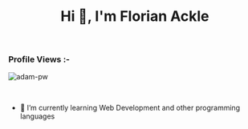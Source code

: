 <h1 align="center">Hi 👋, I'm Florian Ackle</h1>

<br>

<p align="right"> <h3>Profile Views :-</h3> <img src="https://komarev.com/ghpvc/?username=florianackle&color=red&style=flat"
    alt="adam-pw" /> 
  </p>

<br>

- 🌱 I’m currently learning Web Development and other programming languages

<!--
**florianackle/florianackle** is a ✨ _special_ ✨ repository because its `README.md` (this file) appears on your GitHub profile.

Here are some ideas to get you started:

- 🔭 I’m currently working on ...
- 🌱 I’m currently learning ...
- 👯 I’m looking to collaborate on ...
- 🤔 I’m looking for help with ...
- 💬 Ask me about ...
- 📫 How to reach me: ...
- 😄 Pronouns: ...
- ⚡ Fun fact: ...
-->
